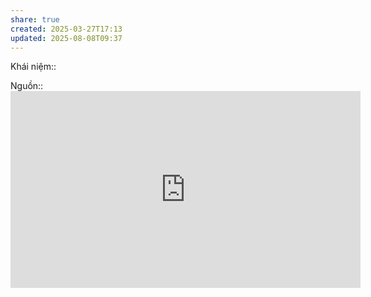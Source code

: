 ```yaml
---
share: true
created: 2025-03-27T17:13
updated: 2025-08-08T09:37
---
```

Khái niệm:: 

Nguồn:: <iframe width="560" height="315" src="https://www.youtube.com/embed/wMfEXpP8abM?si=d3jgBHpWxZhcALKB" title="YouTube video player" frameborder="0" allow="accelerometer; autoplay; clipboard-write; encrypted-media; gyroscope; picture-in-picture; web-share" referrerpolicy="strict-origin-when-cross-origin" allowfullscreen></iframe>